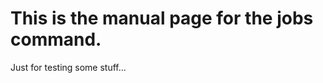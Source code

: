 This is the manual page for the jobs command.
=============================================

Just for testing some stuff...
